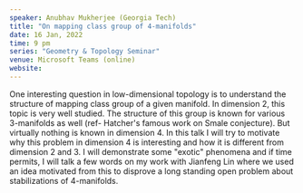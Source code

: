 ```yaml
---
speaker: Anubhav Mukherjee (Georgia Tech)
title: "On mapping class group of 4-manifolds"
date: 16 Jan, 2022
time: 9 pm
series: "Geometry & Topology Seminar"
venue: Microsoft Teams (online)
website: 
---
```


One interesting question in low-dimensional topology is to understand the structure of mapping class group of a given manifold. In dimension 2, this topic is very 
well studied. The structure of this group is known for various 3-manifolds as well (ref- Hatcher's famous work on Smale conjecture). But virtually nothing is known
in dimension 4. In this talk I will try to motivate why this problem in dimension 4 is interesting and how it is different from dimension 2 and 3. I will 
demonstrate some "exotic" phenomena and if time permits, I will talk a few words on my work with Jianfeng Lin where we used an idea motivated from this to disprove
a long standing open problem about stabilizations of 4-manifolds.
